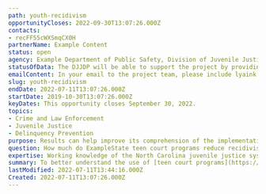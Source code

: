 ```yaml
---
path: youth-recidivism
opportunityCloses: 2022-09-30T13:07:26.000Z
contacts:
- recFF55cWXSmqCX0H
partnerName: Example Content
status: open
agency: Example Department of Public Safety, Division of Juvenile Justice and Delinquency Prevention
statusOfData: The DJJDP will be able to support the project by providing juvenile recidivism data, as discussed, and requested, on program participants and the requisite comparison group.
emailContent: In your email to the project team, please include lyaink to CV. A brief summary of your interest in the project. Any questions you have for the project team.
slug: youth-recidivism
endDate: 2022-07-11T13:07:26.000Z
startDate: 2019-10-30T13:07:26.000Z
keyDates: This opportunity closes September 30, 2022.
topics:
- Crime and Law Enforcement
- Juvenile Justice
- Delinquency Prevention
purpose: Results can help improve its comprehension of the implementation and impact of the traditional teen court model on the populations served by DJJDP.  Results can also provide actionable information for continuation and expansion of the model and guide decision making for the continuum of services provided by DJJDP in North Carolina.
question: How much do ExampleState teen court programs reduce recidivism among youth under 18?
expertise: Working knowledge of the North Carolina juvenile justice system and decision-making process; and experience in analyzing program fidelity and outcomes. deliverable. Inventory of traditional teen court models available in North Carolina and their fidelity status, research briefs, presentations, benefit-cost analysis, and policy recommendations.
summary: To better understand the use of [teen court programs](https://ncteencourts.org/), the [Division of Juvenile Justice and Delinquency Prevention](https://www.ncdps.gov/our-organization/juvenile-justice-and-delinquency-prevention) (DJJDP) at the [NC Department of Public Safety](https://www.ncdps.gov/) is exploring partnership opportunities for rigorous qualitative and quantitative research to focus on the fidelity of the traditional teen court model in North Carolina and to understand the local impacts the model produces.The following topics will inform this work. Implementation - Are teen court programs in North Carolina operated with fidelity to the [traditional teen court model?](http://www.wsipp.wa.gov/BenefitCost/Program/970). Impact. To which populations of juveniles is the traditional teen court model most effective for in North Carolina? For example - Older versus younger, first-time referrals versus repeat referrals, legal status, etc. Improvement - What strategies should be considered for continuation, expansion, and targeting of teen court programs?. Benefit-cost analysis Assess the benefit to cost ratio and chance benefits will exceed costs akin to analysis available for [NC traditional Teen Court](https://www.wsipp.wa.gov/BenefitCost/Program/970) and hybrid models. The NC Department of Public Safety, Division of Juvenile Justice and Delinquency Prevention (DJJDP) and the NC Office of Strategic Partnerships (OSP) hosted a research partnership meeting on Monday, June 6 to discuss this project.
lastModified: 2022-07-11T13:44:16.000Z
Created: 2022-07-11T13:07:26.000Z
---
```

